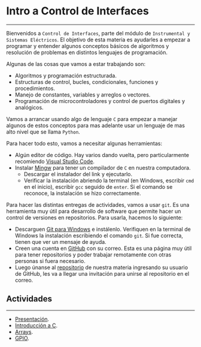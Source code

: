 # Intro a Control de Interfaces
---
Bienvenidos a `Control de Interfaces`, parte del módulo de `Instrumental y Sistemas Eléctricos`. El objetivo de esta materia es ayudarles a empezar a programar y entender algunos conceptos básicos de algoritmos y resolución de problemas en distintos lenguajes de programación.

Algunas de las cosas que vamos a estar trabajando son:

- Algoritmos y programación estructurada.
- Estructuras de control, bucles, condicionales, funciones y procedimientos.
- Manejo de constantes, variables y arreglos o vectores.
- Programación de microcontroladores y control de puertos digitales y analógicos.

Vamos a arrancar usando algo de lenguaje `C` para empezar a manejar algunos de estos conceptos para mas adelante usar un lenguaje de mas alto nivel que se llama `Python`.

Para hacer todo esto, vamos a necesitar algunas herramientas:

- Algún editor de código. Hay varios dando vuelta, pero particularmente recomiendo [Visual Studio Code](https://code.visualstudio.com/).
- Instalar [Mingw](https://sourceforge.net/projects/mingw-w64/files/Toolchains%20targetting%20Win32/Personal%20Builds/mingw-builds/installer/mingw-w64-install.exe/download) para tener un compilador de `C` en nuestra computadora.
  - Descargar el instalador del link y ejecutarlo.
  - Verificar la instalación abriendo la terminal (en Windows, escribir `cmd` en el inicio), escribir `gcc` seguido de `enter`. Si el comando se reconoce, la instalación se hizo correctamente.

Para hacer las distintas entregas de actividades, vamos a usar `git`. Es una herramienta muy útil para desarrollo de software que permite hacer un control de versiones en repositorios. Para usarla, hacemos lo siguiente:

- Descarguen [Git para Windows](https://git-scm.com/download/win) e instálenlo. Verifiquen en la terminal de Windows la instalación escribiendo el comando `git`. Si fue correcta, tienen que ver un mensaje de ayuda.
- Creen una cuenta en [GitHub](https://github.com/) con su correo. Esta es una página muy útil para tener repositorios y poder trabajar remotamente con otras personas si fuera necesario.  
- Luego únanse al [repositorio](https://school-org-repo.herokuapp.com/) de nuestra materia ingresando su usuario de GitHub, les va a llegar una invitación para unirse al repositorio en el correo.

## Actividades
---
- [Presentación](pset0/presentacion.md).
- [Introducción a C](pset1/README.md).
- [Arrays](pset2/README.md).
- [GPIO](pset3/README.md).